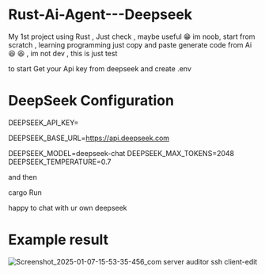 # Rust-Ai-Agent---Deepseek
My 1st project using Rust , Just check , maybe useful  😁
im noob, start from scratch , learning programming just copy and paste generate code from Ai 😆 😆 , im not dev , this is just test 

to start 
Get your Api key from deepseek 
and create .env 

# DeepSeek Configuration 
DEEPSEEK_API_KEY=

DEEPSEEK_BASE_URL=https://api.deepseek.com

DEEPSEEK_MODEL=deepseek-chat
DEEPSEEK_MAX_TOKENS=2048
DEEPSEEK_TEMPERATURE=0.7

and then 

cargo Run 

happy to chat with ur own deepseek 

# Example result 

![Screenshot_2025-01-07-15-53-35-456_com server auditor ssh client-edit](https://github.com/user-attachments/assets/2e8e1f36-feec-4358-b2e6-dcbc276195fb)



